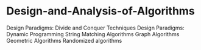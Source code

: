 # Design-and-Analysis-of-Algorithms

Design Paradigms: Divide and Conquer Techniques
Design Paradigms: Dynamic Programming
String Matching Algorithms
Graph Algorithms
Geometric Algorithms
Randomized algorithms
